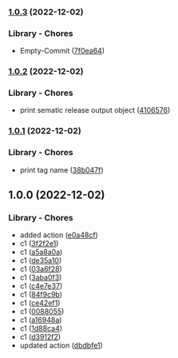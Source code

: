 ### [1.0.3](https://github.com/sbansla/TestGitHubActions/compare/1.0.2...1.0.3) (2022-12-02)


### Library - Chores

* Empty-Commit ([7f0ea64](https://github.com/sbansla/TestGitHubActions/commit/7f0ea64f855212dfae25cb5656b9b83de952af55))

### [1.0.2](https://github.com/sbansla/TestGitHubActions/compare/1.0.1...1.0.2) (2022-12-02)


### Library - Chores

* print sematic release output object ([4106576](https://github.com/sbansla/TestGitHubActions/commit/41065760370d14119b85133503314e20a2a339e2))

### [1.0.1](https://github.com/sbansla/TestGitHubActions/compare/1.0.0...1.0.1) (2022-12-02)


### Library - Chores

* print tag name ([38b047f](https://github.com/sbansla/TestGitHubActions/commit/38b047f451bd7189b7e1b2e11f9cce5939156739))

## 1.0.0 (2022-12-02)


### Library - Chores

* added action ([e0a48cf](https://github.com/sbansla/TestGitHubActions/commit/e0a48cf772d5a1bb4a31b6d819defcf22dc5dc50))
* c1 ([3f2f2e1](https://github.com/sbansla/TestGitHubActions/commit/3f2f2e18ba30317fe2bda14661fe180f043d0ca4))
* c1 ([a5a8a0a](https://github.com/sbansla/TestGitHubActions/commit/a5a8a0ac63b5dc0b4d746052e16666ebec0493cc))
* c1 ([de35a10](https://github.com/sbansla/TestGitHubActions/commit/de35a103dbe878be30b49f2f5e61a2aca6daa965))
* c1 ([03a6f28](https://github.com/sbansla/TestGitHubActions/commit/03a6f2810a0f965d5cb2ae797063c4e5b446d422))
* c1 ([3aba0f3](https://github.com/sbansla/TestGitHubActions/commit/3aba0f3c94116f3adc5aabe5f63a91ac6e83a14b))
* c1 ([c4e7e37](https://github.com/sbansla/TestGitHubActions/commit/c4e7e3719fe64760185ebadcc8ef2367e9c18b0f))
* c1 ([84f9c9b](https://github.com/sbansla/TestGitHubActions/commit/84f9c9b55dee2278f6af5ac278e824080d38a667))
* c1 ([ce42ef1](https://github.com/sbansla/TestGitHubActions/commit/ce42ef1b80d5aebab37b2a507df4930438d4e4f3))
* c1 ([0088055](https://github.com/sbansla/TestGitHubActions/commit/008805555aa4bebb06e9f4244d1495c078280520))
* c1 ([a16948a](https://github.com/sbansla/TestGitHubActions/commit/a16948a1ac72b39da69130dfecdf8339358d2fe0))
* c1 ([1d88ca4](https://github.com/sbansla/TestGitHubActions/commit/1d88ca41f5522e497e6d037d67f63f7cf1573911))
* c1 ([d3912f2](https://github.com/sbansla/TestGitHubActions/commit/d3912f27d4030c710b40d2e835c66d844a23732e))
* updated action ([dbdbfe1](https://github.com/sbansla/TestGitHubActions/commit/dbdbfe16c1dfa3ceee931e3960d9af68200a3b01))
